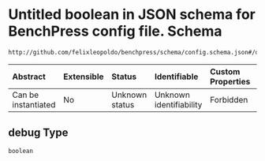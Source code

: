 # Untitled boolean in JSON schema for BenchPress config file. Schema

```txt
http://github.com/felixleopoldo/benchpress/schema/config.schema.json#/definitions/bnlearn_interiamb/properties/debug
```



| Abstract            | Extensible | Status         | Identifiable            | Custom Properties | Additional Properties | Access Restrictions | Defined In                                                       |
| :------------------ | :--------- | :------------- | :---------------------- | :---------------- | :-------------------- | :------------------ | :--------------------------------------------------------------- |
| Can be instantiated | No         | Unknown status | Unknown identifiability | Forbidden         | Allowed               | none                | [config.schema.json*](config.schema.json "open original schema") |

## debug Type

`boolean`
